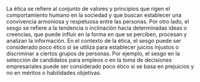 <p>La ética se refiere al conjunto de valores y principios que rigen el comportamiento humano en la sociedad y que buscan establecer una convivencia armoniosa y respetuosa entre las personas. Por otro lado, el sesgo se refiere a la tendencia o inclinación hacia determinadas ideas o creencias, que puede influir en la forma en que se perciben, procesan y analizan la información. En el contexto de la ética, el sesgo puede ser considerado poco ético si se utiliza para establecer juicios injustos o discriminar a ciertos grupos de personas. Por ejemplo, el sesgo en la selección de candidatos para empleos o en la toma de decisiones empresariales puede ser considerado poco ético si se basa en prejuicios y no en méritos o habilidades objetivas.</p>
